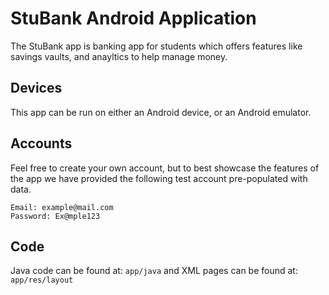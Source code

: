 # StuBank Android Application
The StuBank app is banking app for students which offers features like savings vaults, and anayltics to help manage money.

## Devices
This app can be run on either an Android device, or an Android emulator.

## Accounts
Feel free to create your own account, but to best showcase the features of the app we have provided the following test account pre-populated with data.
```
Email: example@mail.com
Password: Ex@mple123
```

## Code
Java code can be found at:
```app/java```
and XML pages can be found at:
```app/res/layout```

